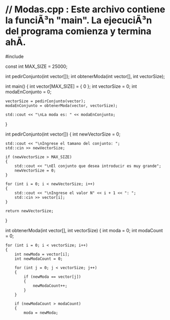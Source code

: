 # // Modas.cpp : Este archivo contiene la funciÃ³n "main". La ejecuciÃ³n del programa comienza y termina ahÃ­.

#include <iostream>

const int MAX_SIZE = 25000;

int pedirConjunto(int vector[]);
int obtenerModa(int vector[], int vectorSize);

int main()
{
	int vector[MAX_SIZE] = { 0 };
	int vectorSize = 0;
	int modaEnConjunto = 0;

	vectorSize = pedirConjunto(vector);
	modaEnConjunto = obtenerModa(vector, vectorSize);

	std::cout << "\nLa moda es: " << modaEnConjunto;
}

int pedirConjunto(int vector[])
{
	int newVectorSize = 0;

	std::cout << "\nIngrese el tamano del conjunto: ";
	std::cin >> newVectorSize;

	if (newVectorSize > MAX_SIZE)
	{
		std::cout << "\nEl conjunto que desea introducir es muy grande";
		newVectorSize = 0;
	}

	for (int i = 0; i < newVectorSize; i++)
	{
		std::cout << "\nIngrese el valor N" << i + 1 << ": ";
		std::cin >> vector[i];
	}

	return newVectorSize;
}

int obtenerModa(int vector[], int vectorSize)
{
	int moda = 0;
	int modaCount = 0;

	for (int i = 0; i < vectorSize; i++)
	{
		int newModa = vector[i];
		int newModaCount = 0;

		for (int j = 0; j < vectorSize; j++)
		{
			if (newModa == vector[j])
			{
				newModaCount++;
			}
		}

		if (newModaCount > modaCount)
		{
			moda = newModa;
